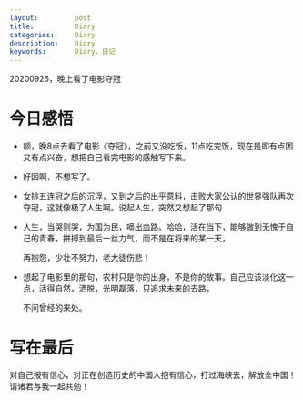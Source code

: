 ```yaml
---
layout:     	post
title:      	Diary
categories: 	Diary
description:   	Diary
keywords: 		Diary，日记 
---
```


20200926，晚上看了电影夺冠

# 今日感悟

- 额，晚8点去看了电影《夺冠》，之前又没吃饭，11点吃完饭，现在是即有点困又有点兴奋，想把自己看完电影的感触写下来。

- 好困啊，不想写了。

- 女排五连冠之后的沉浮，又到之后的出乎意料，击败大家公认的世界强队再次夺冠，这就像极了人生啊。说起人生，突然又想起了那句

- 人生，当哭则哭，为国为民，嘀出血路。哈哈，活在当下，能够做到无愧于自己的青春，拼搏到最后一丝力气，而不是在将来的某一天，

  再抱怨，少壮不努力，老大徒伤悲！

- 想起了电影里的那句，农村只是你的出身，不是你的故事。自己应该淡化这一点，活得自然，洒脱，光明磊落，只追求未来的去路，

  不问曾经的来处。

# 写在最后

对自己报有信心，对正在创造历史的中国人抱有信心，打过海峡去，解放全中国！请诸君与我一起共勉！